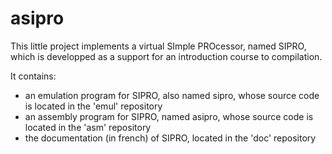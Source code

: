 # asipro

This little project implements a virtual SImple PROcessor, named SIPRO, which is developped as a support for an introduction course to compilation.

It contains:
- an emulation program for SIPRO, also named sipro, whose source code is located in the 'emul' repository
- an assembly program for SIPRO, named asipro, whose source code is located in the 'asm' repository
- the documentation (in french) of SIPRO, located in the 'doc' repository


